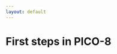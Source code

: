 ```yaml
---
layout: default
---
```


# First steps in PICO-8<!-- omit in toc -->

[//begin]: # "Autogenerated link references for markdown compatibility"
[from-processing-to-unity]: from-processing-to-unity.md "From Processing to Unity"
[//end]: # "Autogenerated link references"